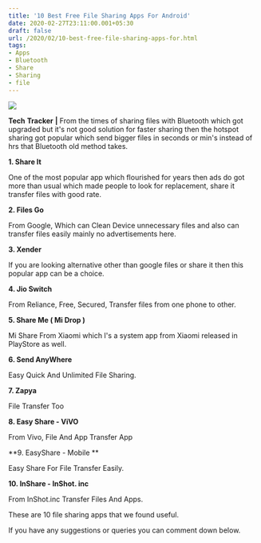 ```yaml
---
title: '10 Best Free File Sharing Apps For Android'
date: 2020-02-27T23:11:00.001+05:30
draft: false
url: /2020/02/10-best-free-file-sharing-apps-for.html
tags: 
- Apps
- Bluetooth
- Share
- Sharing
- file
---
```


  

[![](https://lh3.googleusercontent.com/-e6ZYtrm8bq0/XlvsM1hV_zI/AAAAAAAABMQ/UXHo9tIOMTIZ-Xa_X3EzU-d458zje1xewCLcBGAsYHQ/s1600/IMG_20200301_223639_688.jpg)](https://lh3.googleusercontent.com/-e6ZYtrm8bq0/XlvsM1hV_zI/AAAAAAAABMQ/UXHo9tIOMTIZ-Xa_X3EzU-d458zje1xewCLcBGAsYHQ/s1600/IMG_20200301_223639_688.jpg)

  

**Tech** **Tracker** **|** From the times of sharing files with Bluetooth which got upgraded but it's not good solution for faster sharing then the hotspot sharing got popular which send bigger files in seconds or min's instead of hrs that Bluetooth old method takes. 

  

**1\. Share It**

  

One of the most popular app which flourished for years then ads do got more than usual which made people to look for replacement, share it transfer files with good rate.  

  

**2\. Files Go**

  

From Google, Which can Clean Device unnecessary files and also can transfer files easily mainly no advertisements here.

  

**3\. Xender**

  

If you are looking alternative other than google files or share it then this popular app can be a choice.

  

**4\. Jio Switch**

  

From Reliance, Free, Secured, Transfer files from one phone to other.

  

**5\. Share Me ( Mi Drop )**

  

Mi Share From Xiaomi which I's a system app from Xiaomi released in PlayStore as well.

**6\. Send AnyWhere**

  

Easy Quick And Unlimited File Sharing.

  

**7\. Zapya**

  

File Transfer Too

  

**8\. Easy Share - ViVO**

  

From Vivo, File And App Transfer App

  

**9\. EasyShare - Mobile **

  

Easy Share For File Transfer Easily.

  

**10\. InShare - InShot. inc**

  

From InShot.inc Transfer Files And Apps.

  

These are 10 file sharing apps that we found useful.

  

If you have any suggestions or queries you can comment down below.